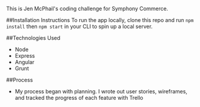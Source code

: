 This is Jen McPhail's coding challenge for Symphony Commerce. 

##Installation Instructions
To run the app locally, clone this repo and run `npm install` then `npm start` in your CLI to spin up a local server.

##Technologies Used
- Node
- Express
- Angular
- Grunt

##Process
- My process began with planning. I wrote out user stories, wireframes, and tracked the progress of each feature with Trello

